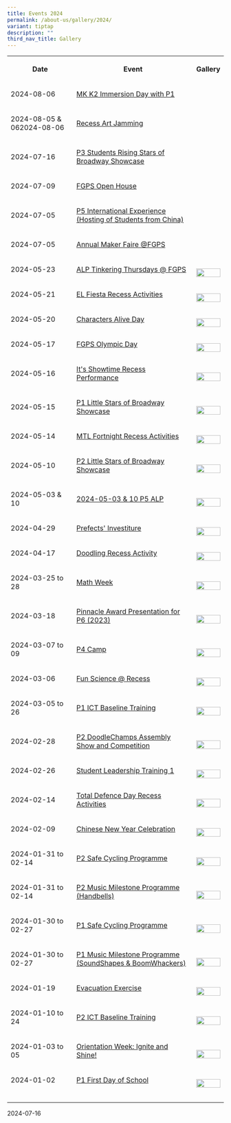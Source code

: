 ```yaml
---
title: Events 2024
permalink: /about-us/gallery/2024/
variant: tiptap
description: ""
third_nav_title: Gallery
---
```

<table style="minWidth: 75px">
<colgroup>
<col>
<col>
<col>
</colgroup>
<tbody>
<tr>
<th rowspan="1" colspan="1">
<p>Date</p>
</th>
<th rowspan="1" colspan="1">
<p>Event</p>
</th>
<th rowspan="1" colspan="1">
<p>Gallery</p>
</th>
</tr>
<tr>
<td rowspan="1" colspan="1">
<p>2024-08-06</p>
</td>
<td rowspan="1" colspan="1">
<p><a href="https://photos.app.goo.gl/75vRmspbMQztAN1M7" rel="noopener nofollow" target="_blank">MK K2 Immersion Day with P1</a>
</p>
</td>
<td rowspan="1" colspan="1">
<p></p>
</td>
</tr>
<tr>
<td rowspan="1" colspan="1">
<p>2024-08-05 &amp; 062024-08-06</p>
</td>
<td rowspan="1" colspan="1">
<p><a href="https://photos.app.goo.gl/ztdja2C3dEQENxpu5" rel="noopener nofollow" target="_blank">Recess Art Jamming</a>
</p>
</td>
<td rowspan="1" colspan="1">
<p></p>
</td>
</tr>
<tr>
<td rowspan="1" colspan="1">
<p>2024-07-16</p>
</td>
<td rowspan="1" colspan="1">
<p><a href="https://photos.app.goo.gl/dE7dtuYXhUEKPhQS6" rel="noopener nofollow" target="_blank">P3 Students Rising Stars of Broadway Showcase</a>
</p>
</td>
<td rowspan="1" colspan="1">
<p></p>
</td>
</tr>
<tr>
<td rowspan="1" colspan="1">
<p>2024-07-09</p>
</td>
<td rowspan="1" colspan="1">
<p><a href="https://photos.app.goo.gl/8PLRbCVtziRZD9dS9" rel="noopener nofollow" target="_blank">FGPS Open House</a>
</p>
</td>
<td rowspan="1" colspan="1">
<p></p>
</td>
</tr>
<tr>
<td rowspan="1" colspan="1">
<p>2024-07-05</p>
</td>
<td rowspan="1" colspan="1">
<p><a href="https://photos.app.goo.gl/1AjEhMWxmqge7GSD7" rel="noopener nofollow" target="_blank">P5 International Experience (Hosting of Students from China)</a>
</p>
</td>
<td rowspan="1" colspan="1">
<p></p>
</td>
</tr>
<tr>
<td rowspan="1" colspan="1">
<p>2024-07-05</p>
</td>
<td rowspan="1" colspan="1">
<p><a href="https://photos.app.goo.gl/a6owVreGLEAjfyob9" rel="noopener nofollow" target="_blank">Annual Maker Faire @FGPS</a>
</p>
</td>
<td rowspan="1" colspan="1">
<p></p>
</td>
</tr>
<tr>
<td rowspan="1" colspan="1">
<p>2024-05-23</p>
</td>
<td rowspan="1" colspan="1">
<p><a href="https://photos.app.goo.gl/rXKD1ir9c97S6bvt9" rel="noopener noreferrer nofollow" target="_blank">ALP Tinkering Thursdays @ FGPS</a>
</p>
</td>
<td rowspan="1" colspan="1">
<p></p>
<div class="isomer-image-wrapper">
<img style="width: 100%" height="auto" width="100%" alt="" src="/images/Gallery/2024/IMG_6889.jpg">
</div>
</td>
</tr>
<tr>
<td rowspan="1" colspan="1">
<p>2024-05-21</p>
</td>
<td rowspan="1" colspan="1">
<p><a href="https://photos.app.goo.gl/kGy4QSctnFzxr2M87" rel="noopener noreferrer nofollow" target="_blank">EL Fiesta Recess Activities</a>
</p>
</td>
<td rowspan="1" colspan="1">
<p></p>
<div class="isomer-image-wrapper">
<img style="width: 100%" height="auto" width="100%" alt="" src="/images/Gallery/2024/DSC01510_copy.jpg">
</div>
</td>
</tr>
<tr>
<td rowspan="1" colspan="1">
<p>2024-05-20</p>
</td>
<td rowspan="1" colspan="1">
<p><a href="https://photos.app.goo.gl/ujwJXXL3R5beJr6DA" rel="noopener noreferrer nofollow" target="_blank">Characters Alive Day</a>
</p>
</td>
<td rowspan="1" colspan="1">
<p></p>
<div class="isomer-image-wrapper">
<img style="width: 100%" height="auto" width="100%" alt="" src="/images/Gallery/2024/DSC01492_copy.jpg">
</div>
</td>
</tr>
<tr>
<td rowspan="1" colspan="1">
<p>2024-05-17</p>
</td>
<td rowspan="1" colspan="1">
<p><a href="https://photos.app.goo.gl/sMvhiGybrnktZSUm7" rel="noopener noreferrer nofollow" target="_blank">FGPS Olympic Day</a>
</p>
</td>
<td rowspan="1" colspan="1">
<p></p>
<div class="isomer-image-wrapper">
<img style="width: 100%" height="auto" width="100%" alt="" src="/images/Gallery/2024/IMG_6725_copy.jpg">
</div>
</td>
</tr>
<tr>
<td rowspan="1" colspan="1">
<p>2024-05-16</p>
</td>
<td rowspan="1" colspan="1">
<p><a href="https://photos.app.goo.gl/mtp8JTKzU2Et7isG9" rel="noopener noreferrer nofollow" target="_blank">It's Showtime Recess Performance</a>
</p>
</td>
<td rowspan="1" colspan="1">
<p></p>
<div class="isomer-image-wrapper">
<img style="width: 100%" height="auto" width="100%" alt="" src="/images/Gallery/2024/AWAA1079.jpg">
</div>
</td>
</tr>
<tr>
<td rowspan="1" colspan="1">
<p>2024-05-15</p>
</td>
<td rowspan="1" colspan="1">
<p><a href="https://photos.app.goo.gl/q6ErfeKyGXBGD6QFA" rel="noopener noreferrer nofollow" target="_blank">P1 Little Stars of Broadway Showcase</a>
</p>
</td>
<td rowspan="1" colspan="1">
<p></p>
<div class="isomer-image-wrapper">
<img style="width: 100%" height="auto" width="100%" alt="" src="/images/Gallery/2024/DSC01227_copy.jpg">
</div>
</td>
</tr>
<tr>
<td rowspan="1" colspan="1">
<p>2024-05-14</p>
</td>
<td rowspan="1" colspan="1">
<p><a href="https://photos.app.goo.gl/MY74riRYThtYqeWY6" rel="noopener noreferrer nofollow" target="_blank">MTL Fortnight Recess Activities</a>
</p>
</td>
<td rowspan="1" colspan="1">
<p></p>
<div class="isomer-image-wrapper">
<img style="width: 100%" height="auto" width="100%" alt="" src="/images/Gallery/2024/DSC01192_copy.jpg">
</div>
</td>
</tr>
<tr>
<td rowspan="1" colspan="1">
<p>2024-05-10</p>
</td>
<td rowspan="1" colspan="1">
<p><a href="https://photos.app.goo.gl/Db9K1cLELBLfr5PK7" rel="noopener noreferrer nofollow" target="_blank">P2 Little Stars of Broadway Showcase</a>
</p>
</td>
<td rowspan="1" colspan="1">
<p></p>
<div class="isomer-image-wrapper">
<img style="width: 100%" height="auto" width="100%" alt="" src="/images/Gallery/2024/DSC01033_copy.jpg">
</div>
</td>
</tr>
<tr>
<td rowspan="1" colspan="1">
<p>2024-05-03 &amp; 10</p>
</td>
<td rowspan="1" colspan="1">
<p><a href="https://photos.app.goo.gl/6NFu88rrawp3gVcw7" rel="noopener noreferrer nofollow" target="_blank">2024-05-03 &amp; 10 P5 ALP</a>
</p>
</td>
<td rowspan="1" colspan="1">
<p></p>
<div class="isomer-image-wrapper">
<img style="width: 100%" height="auto" width="100%" alt="" src="/images/Gallery/2024/DSC01013_copy.jpg">
</div>
</td>
</tr>
<tr>
<td rowspan="1" colspan="1">
<p>2024-04-29</p>
</td>
<td rowspan="1" colspan="1">
<p><a href="https://photos.app.goo.gl/YDpD2JBorxLvwEk97" rel="noopener noreferrer nofollow" target="_blank">Prefects' Investiture</a>
</p>
</td>
<td rowspan="1" colspan="1">
<p></p>
<div class="isomer-image-wrapper">
<img style="width: 100%" height="auto" width="100%" alt="" src="/images/Gallery/2024/DSC00984_copy.jpg">
</div>
</td>
</tr>
<tr>
<td rowspan="1" colspan="1">
<p>2024-04-17</p>
</td>
<td rowspan="1" colspan="1">
<p><a href="https://photos.app.goo.gl/gJvm1TVL2p8nYKsx9" rel="noopener noreferrer nofollow" target="_blank">Doodling Recess Activity</a>
</p>
</td>
<td rowspan="1" colspan="1">
<p></p>
<div class="isomer-image-wrapper">
<img style="width: 100%" height="auto" width="100%" alt="" src="/images/Gallery/2024/DSCF3023_copy.jpg">
</div>
</td>
</tr>
<tr>
<td rowspan="1" colspan="1">
<p>2024-03-25 to 28</p>
</td>
<td rowspan="1" colspan="1">
<p><a href="https://photos.app.goo.gl/HydMboEymyf1oh2bA" rel="noopener noreferrer nofollow" target="_blank">Math Week</a>
</p>
</td>
<td rowspan="1" colspan="1">
<p></p>
<div class="isomer-image-wrapper">
<img style="width: 100%" height="auto" width="100%" alt="" src="/images/Gallery/2024/math week.jpg">
</div>
</td>
</tr>
<tr>
<td rowspan="1" colspan="1">
<p>2024-03-18</p>
</td>
<td rowspan="1" colspan="1">
<p><a href="https://photos.app.goo.gl/tjmJPoL2hSedKobD6" rel="noopener noreferrer nofollow" target="_blank">Pinnacle Award Presentation for P6 (2023)</a>
</p>
</td>
<td rowspan="1" colspan="1">
<p></p>
<div class="isomer-image-wrapper">
<img style="width: 100%" height="auto" width="100%" alt="" src="/images/Gallery/2024/pinnacle award.jpg">
</div>
</td>
</tr>
<tr>
<td rowspan="1" colspan="1">
<p>2024-03-07 to 09</p>
</td>
<td rowspan="1" colspan="1">
<p><a href="https://photos.app.goo.gl/QK9u84v2x9eSthxP9" rel="noopener noreferrer nofollow" target="_blank">P4 Camp</a>
</p>
</td>
<td rowspan="1" colspan="1">
<p></p>
<div class="isomer-image-wrapper">
<img style="width: 100%" height="auto" width="100%" alt="" src="/images/Gallery/2024/p4 camp.jpg">
</div>
</td>
</tr>
<tr>
<td rowspan="1" colspan="1">
<p>2024-03-06</p>
</td>
<td rowspan="1" colspan="1">
<p><a href="https://photos.app.goo.gl/iCVtMsoCUcRyM4Z79" rel="noopener noreferrer nofollow" target="_blank">Fun Science @ Recess</a>
</p>
</td>
<td rowspan="1" colspan="1">
<p></p>
<div class="isomer-image-wrapper">
<img style="width: 100%" height="auto" width="100%" alt="" src="/images/Gallery/2024/fun science.jpg">
</div>
</td>
</tr>
<tr>
<td rowspan="1" colspan="1">
<p>2024-03-05 to 26</p>
</td>
<td rowspan="1" colspan="1">
<p><a href="https://photos.app.goo.gl/4oSw67NQzt8rzFQ58" rel="noopener noreferrer nofollow" target="_blank">P1 ICT Baseline Training</a>
</p>
</td>
<td rowspan="1" colspan="1">
<p></p>
<div class="isomer-image-wrapper">
<img style="width: 100%" height="auto" width="100%" alt="" src="/images/Gallery/2024/p1 ict.jpg">
</div>
</td>
</tr>
<tr>
<td rowspan="1" colspan="1">
<p>2024-02-28</p>
</td>
<td rowspan="1" colspan="1">
<p><a href="https://photos.app.goo.gl/2pp87b4u5uTRZroA7" rel="noopener noreferrer nofollow" target="_blank">P2 DoodleChamps Assembly Show and Competition</a>
</p>
</td>
<td rowspan="1" colspan="1">
<p></p>
<div class="isomer-image-wrapper">
<img style="width: 100%" height="auto" width="100%" alt="" src="/images/Gallery/2024/p2 doodlechamps.jpg">
</div>
</td>
</tr>
<tr>
<td rowspan="1" colspan="1">
<p>2024-02-26</p>
</td>
<td rowspan="1" colspan="1">
<p><a href="https://photos.app.goo.gl/DN9HKCSmnrptorin8" rel="noopener noreferrer nofollow" target="_blank">Student Leadership Training 1</a>
</p>
</td>
<td rowspan="1" colspan="1">
<p></p>
<div class="isomer-image-wrapper">
<img style="width: 100%" height="auto" width="100%" alt="" src="/images/Gallery/2024/student leadership training 1.jpg">
</div>
</td>
</tr>
<tr>
<td rowspan="1" colspan="1">
<p>2024-02-14</p>
</td>
<td rowspan="1" colspan="1">
<p><a href="https://photos.app.goo.gl/4rdz737W5NkaVYzm8" rel="noopener noreferrer nofollow" target="_blank">Total Defence Day Recess Activities</a>
</p>
</td>
<td rowspan="1" colspan="1">
<p></p>
<div class="isomer-image-wrapper">
<img style="width: 100%" height="auto" width="100%" alt="" src="/images/Gallery/2024/tdd recess.jpg">
</div>
</td>
</tr>
<tr>
<td rowspan="1" colspan="1">
<p>2024-02-09</p>
</td>
<td rowspan="1" colspan="1">
<p><a href="https://photos.app.goo.gl/gZkMnc363EVZyRk99" rel="noopener noreferrer nofollow" target="_blank">Chinese New Year Celebration</a>
</p>
</td>
<td rowspan="1" colspan="1">
<p></p>
<div class="isomer-image-wrapper">
<img style="width: 100%" height="auto" width="100%" alt="" src="/images/Gallery/2024/Chinese_New_Year_Photo_Collage_2024.jpg">
</div>
</td>
</tr>
<tr>
<td rowspan="1" colspan="1">
<p>2024-01-31 to 02-14</p>
</td>
<td rowspan="1" colspan="1">
<p><a href="https://photos.app.goo.gl/b3jSzDHRbPbWWbev5" rel="noopener noreferrer nofollow" target="_blank">P2 Safe Cycling Programme</a>
</p>
</td>
<td rowspan="1" colspan="1">
<p></p>
<div class="isomer-image-wrapper">
<img style="width: 100%" height="auto" width="100%" alt="" src="/images/Gallery/2024/p2 safe cycling.jpg">
</div>
</td>
</tr>
<tr>
<td rowspan="1" colspan="1">
<p>2024-01-31 to 02-14</p>
</td>
<td rowspan="1" colspan="1">
<p><a href="https://photos.app.goo.gl/wTdjHDZvvFe9fL6Z6" rel="noopener noreferrer nofollow" target="_blank">P2 Music Milestone Programme (Handbells)</a>
</p>
</td>
<td rowspan="1" colspan="1">
<p></p>
<div class="isomer-image-wrapper">
<img style="width: 100%" height="auto" width="100%" alt="" src="/images/Gallery/2024/p2 music milestone.jpg">
</div>
</td>
</tr>
<tr>
<td rowspan="1" colspan="1">
<p>2024-01-30 to 02-27</p>
</td>
<td rowspan="1" colspan="1">
<p><a href="https://photos.app.goo.gl/AQG1tVsg6bi9BhDM8" rel="noopener noreferrer nofollow" target="_blank">P1 Safe Cycling Programme</a>
</p>
</td>
<td rowspan="1" colspan="1">
<p></p>
<div class="isomer-image-wrapper">
<img style="width: 100%" height="auto" width="100%" alt="" src="/images/Gallery/2024/p1 safe cycling.jpg">
</div>
</td>
</tr>
<tr>
<td rowspan="1" colspan="1">
<p>2024-01-30 to 02-27</p>
</td>
<td rowspan="1" colspan="1">
<p><a href="https://photos.app.goo.gl/pE2wR9ZMegk3CrzN7" rel="noopener noreferrer nofollow" target="_blank">P1 Music Milestone Programme (SoundShapes &amp; BoomWhackers)</a>
</p>
</td>
<td rowspan="1" colspan="1">
<p></p>
<div class="isomer-image-wrapper">
<img style="width: 100%" height="auto" width="100%" alt="" src="/images/Gallery/2024/p1 music milestone.jpg">
</div>
</td>
</tr>
<tr>
<td rowspan="1" colspan="1">
<p>2024-01-19</p>
</td>
<td rowspan="1" colspan="1">
<p><a href="https://photos.app.goo.gl/HXqLDvAnbvkssG968" rel="noopener noreferrer nofollow" target="_blank">Evacuation Exercise</a>
</p>
</td>
<td rowspan="1" colspan="1">
<p></p>
<div class="isomer-image-wrapper">
<img style="width: 100%" height="auto" width="100%" alt="" src="/images/Gallery/2024/evacuation exercise.jpg">
</div>
</td>
</tr>
<tr>
<td rowspan="1" colspan="1">
<p>2024-01-10 to 24</p>
</td>
<td rowspan="1" colspan="1">
<p><a href="https://photos.app.goo.gl/cqey51Je6af2squu8" rel="noopener noreferrer nofollow" target="_blank">P2 ICT Baseline Training</a>
</p>
</td>
<td rowspan="1" colspan="1">
<p></p>
<div class="isomer-image-wrapper">
<img style="width: 100%" height="auto" width="100%" alt="" src="/images/Gallery/2024/p2 ict .jpg">
</div>
</td>
</tr>
<tr>
<td rowspan="1" colspan="1">
<p>2024-01-03 to 05</p>
</td>
<td rowspan="1" colspan="1">
<p><a href="https://photos.app.goo.gl/akrXFKePCR116Jy49" rel="noopener noreferrer nofollow" target="_blank">Orientation Week: Ignite and Shine!</a>
</p>
</td>
<td rowspan="1" colspan="1">
<p></p>
<div class="isomer-image-wrapper">
<img style="width: 100%" height="auto" width="100%" alt="" src="/images/Gallery/2024/WhatsApp_Image_2024_01_08_at_20_57_55__2_.jpeg">
</div>
</td>
</tr>
<tr>
<td rowspan="1" colspan="1">
<p>2024-01-02</p>
</td>
<td rowspan="1" colspan="1">
<p><a href="https://photos.app.goo.gl/MtEBinDXUSbnZuDCA" rel="noopener noreferrer nofollow" target="_blank">P1 First Day of School</a>
</p>
</td>
<td rowspan="1" colspan="1">
<p></p>
<div class="isomer-image-wrapper">
<img style="width: 100%" height="auto" width="100%" alt="" src="/images/Gallery/2024/IMG_4153.JPG">
</div>
</td>
</tr>
<tr>
<td rowspan="1" colspan="1">
<p></p>
</td>
<td rowspan="1" colspan="1">
<p></p>
</td>
<td rowspan="1" colspan="1">
<p></p>
</td>
</tr>
</tbody>
</table>
<p>2024-07-16</p>